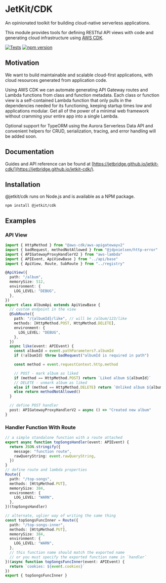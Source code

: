# JetKit/CDK

An opinionated toolkit for building cloud-native serverless applications.

This module provides tools for defining RESTful API views with code
and generating cloud infrastructure using [AWS CDK](https://docs.aws.amazon.com/cdk/latest/guide/home.html).

[![Tests](https://github.com/jetbridge/jetkit-cdk/actions/workflows/ci.yml/badge.svg)](https://github.com/jetbridge/jetkit-cdk/actions/workflows/ci.yml)
[![npm version](https://badge.fury.io/js/%40jetkit%2Fcdk.svg)](https://badge.fury.io/js/%40jetkit%2Fcdk)

## Motivation

We want to build maintainable and scalable cloud-first applications, with cloud resources generated from application code.

Using AWS CDK we can automate generating API Gateway routes and Lambda functions from class and function metadata.
Each class or function view is a self-contained Lambda function that only pulls in the dependencies needed for its functioning, keeping startup times low and applications modular.
Get all of the power of a minimal web framework without cramming your entire app into a single Lambda.

Optional support for TypeORM using the Aurora Serverless Data API and convenient helpers for CRUD, serialization, tracing, and error handling will be added soon.

## Documentation

Guides and API reference can be found at [https://jetbridge.github.io/jetkit-cdk/](https://jetbridge.github.io/jetkit-cdk/).

## Installation

@jetkit/cdk runs on Node.js and is available as a NPM package.

```shell
npm install @jetkit/cdk
```

## Examples

### API View

```typescript
import { HttpMethod } from "@aws-cdk/aws-apigatewayv2"
import { badRequest, methodNotAllowed } from "@jdpnielsen/http-error"
import { APIGatewayProxyHandlerV2 } from "aws-lambda"
import { APIEvent, ApiViewBase } from "../api/base"
import { ApiView, Route, SubRoute } from "../registry"

@ApiView({
  path: "/album",
  memorySize: 512,
  environment: {
    LOG_LEVEL: "DEBUG",
  },
})
export class AlbumApi extends ApiViewBase {
  // custom endpoint in the view
  @SubRoute({
    path: "/{albumId}/like", // will be /album/123/like
    methods: [HttpMethod.POST, HttpMethod.DELETE],
    environment: {
      LOG_LEVEL: "DEBUG",
    },
  })
  async like(event: APIEvent) {
    const albumId = event.pathParameters?.albumId
    if (!albumId) throw badRequest("albumId is required in path")

    const method = event.requestContext.http.method

    // POST - mark album as liked
    if (method == HttpMethod.POST) return `Liked album ${albumId}`
    // DELETE - unmark album as liked
    else if (method == HttpMethod.DELETE) return `Unliked album ${albumId}`
    else return methodNotAllowed()
  }

  // define POST handler
  post: APIGatewayProxyHandlerV2 = async () => "Created new album"
}
```

### Handler Function With Route

```typescript
// a simple standalone function with a route attached
export async function topSongsHandler(event: APIEvent) {
  return JSON.stringify({
    message: "function route",
    rawQueryString: event.rawQueryString,
  })
}
// define route and lambda properties
Route({
  path: "/top-songs",
  methods: [HttpMethod.PUT],
  memorySize: 384,
  environment: {
    LOG_LEVEL: "WARN",
  },
})(topSongsHandler)

// alternate, uglier way of writing the same thing
const topSongsFuncInner = Route({
  path: "/top-songs-inner",
  methods: [HttpMethod.PUT],
  memorySize: 384,
  environment: {
    LOG_LEVEL: "WARN",
  },
  // this function name should match the exported name
  // or you must specify the exported function name in `handler`
})(async function topSongsFuncInner(event: APIEvent) {
  return `cookies: ${event.cookies}`
})
export { topSongsFuncInner }
```
